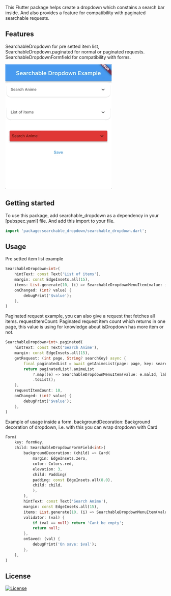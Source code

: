 <!-- 
This README describes the package. If you publish this package to pub.dev,
this README's contents appear on the landing page for your package.

For information about how to write a good package README, see the guide for
[writing package pages](https://dart.dev/guides/libraries/writing-package-pages). 

For general information about developing packages, see the Dart guide for
[creating packages](https://dart.dev/guides/libraries/create-library-packages)
and the Flutter guide for
[developing packages and plugins](https://flutter.dev/developing-packages). 
-->

This Flutter package helps create a dropdown which constains a search bar inside.
And also provides a feature for compatibility with paginated searchable requests.

## Features

SearchableDropdown for pre setted item list,
SearchableDropdown.paginated for normal or paginated requests.
SearchableDropdownFormfield for compatibility with forms.

![alt text](doc/gif.gif)

## Getting started

To use this package, add searchable_dropdown as a dependency in your [pubspec.yaml] file. And add this import to your file.

```dart
import 'package:searchable_dropdown/searchable_dropdown.dart';
```

## Usage

Pre setted item list example

```dart
SearchableDropdown<int>(
    hintText: const Text('List of items'),
    margin: const EdgeInsets.all(15),
    items: List.generate(10, (i) => SearchableDropdownMenuItem(value: i, label: 'item $i', child: Text('item $i'))),
    onChanged: (int? value) {
        debugPrint('$value');
    },
)
```

Paginated request example, you can also give a request that fetches all items.
requestItemCount: Paginated request item count which returns in one page, this value is using for knowledge about isDropdown has more item or not.

```dart
SearchableDropdown<int>.paginated(
    hintText: const Text('Search Anime'),
    margin: const EdgeInsets.all(15),
    getRequest: (int page, String? searchKey) async {
        final paginatedList = await getAnimeList(page: page, key: searchKey);
        return paginatedList?.animeList
            ?.map((e) => SearchableDropdownMenuItem(value: e.malId, label: e.title ?? '', child: Text(e.title ?? '')))
            .toList();
    },
    requestItemCount: 10,
    onChanged: (int? value) {
        debugPrint('$value');
    },
)
```

Example of usage inside a form.
backgroundDecoration: Background decoration of dropdown, i.e. with this you can wrap dropdown with Card

```dart
Form(
    key: formKey,
    child: SearchableDropdownFormField<int>(
        backgroundDecoration: (child) => Card(
            margin: EdgeInsets.zero,
            color: Colors.red,
            elevation: 3,
            child: Padding(
            padding: const EdgeInsets.all(8.0),
            child: child,
            ),
        ),
        hintText: const Text('Search Anime'),
        margin: const EdgeInsets.all(15),
        items: List.generate(10, (i) => SearchableDropdownMenuItem(value: i, label: 'item $i', child: Text('item $i'))),
        validator: (val) {
            if (val == null) return 'Cant be empty';
            return null;
        },
        onSaved: (val) {
            debugPrint('On save: $val');
        },
    ),
)
```

## License

[![License](https://img.shields.io/badge/license-MIT-blue.svg)](/LICENSE)
